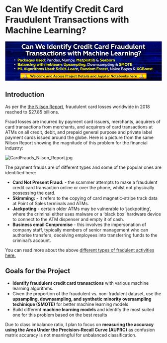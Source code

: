 # Can We Identify Credit Card Fraudulent Transactions with Machine Learning?
<img src="https://github.com/jayguptacal/BankingAndInvestments/blob/main/CreditCardFraudDetection/images/CreditCardsFraudsBannerwelcome.jpg"></img>

## Introduction
As per the [the Nilson Report](https://www.prnewswire.com/news-releases/payment-card-fraud-losses-reach-27-85-billion-300963232.html), fraudulent card losses worldwide in 2018 reached to $27.85  billions.  

Fraud losses are incurred by payment card issuers, merchants, acquirers of card transactions from merchants, and acquirers of card transactions at ATMs on all credit, debit, and prepaid general purpose and private label payment cards issued around the globe. 
Here is a picture from the same Nilson Report showing the magnitude of this problem for the financial industry:

![CardFrauds_Nilson_Report.jpg](attachment:CardFrauds_Nilson_Report.jpg)

The payment frauds are of different types and some of the popular ones are identified here:

 - **Card Not Present Fraud:** - the scammer attempts to make a fraudulent credit card transaction online or over the phone, whilst not physically possessing the card.
 - **Skimming:** - it refers to the copying of card magnetic-stripe track data at Point of Sales terminals and ATMs.
 - **Jackpoting** - certain older ATMs may be vulnerable to ‘jackpotting’, where the criminal either uses malware or a ‘black box’ hardware device to connect to the ATM dispenser and empty it of cash.
 - **Business email Compromise** - this involves the impersonation of company staff, typically members of senior management who can authorise transfers, deceiving employees into transferring funds to the criminal’s account.
 
You can read more about the above [different types of fradulent activities here.](https://www.lexology.com/library/detail.aspx?g=6b1c754a-2dfc-403b-91c6-85c9d8a79456)

## Goals for the Project

- **Identify fraudulent credit card transactions** with various machine learning algorithms.
- Given the proportion of the fraudulent vs. non-fradulent dataset, use the **upsampling, downsampling, and synthetic minority oversampling techinique (SMOTE)** for better machine learning models
- Build different **machine learning models** and identify the most suited one for this problem based on the best results

Due to class imbalance ratio, I plan to focus on **measuring the accuracy using the Area Under the Precision-Recall Curve (AUPRC)** as confusion matrix accuracy is not meaningful for unbalanced classification.


